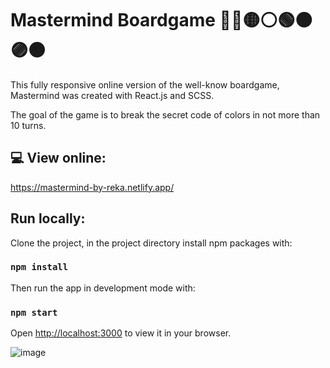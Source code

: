 # Mastermind Boardgame :red_circle::large_blue_circle::yellow_circle::white_circle::green_circle::brown_circle::purple_circle::black_circle:

This fully responsive online version of the well-know boardgame, Mastermind was created with React.js and SCSS.

The goal of the game is to break the secret code of colors in not more than 10 turns. 

## :computer: View online: 

https://mastermind-by-reka.netlify.app/


## Run locally: 

Clone the project, in the project directory install npm packages with:

### `npm install`

Then run the app in development mode with:

### `npm start`

Open [http://localhost:3000](http://localhost:3000) to view it in your browser.

![image](https://user-images.githubusercontent.com/102370224/206315538-c47eb59e-22b6-4f67-85e5-5b161a61494b.png)


